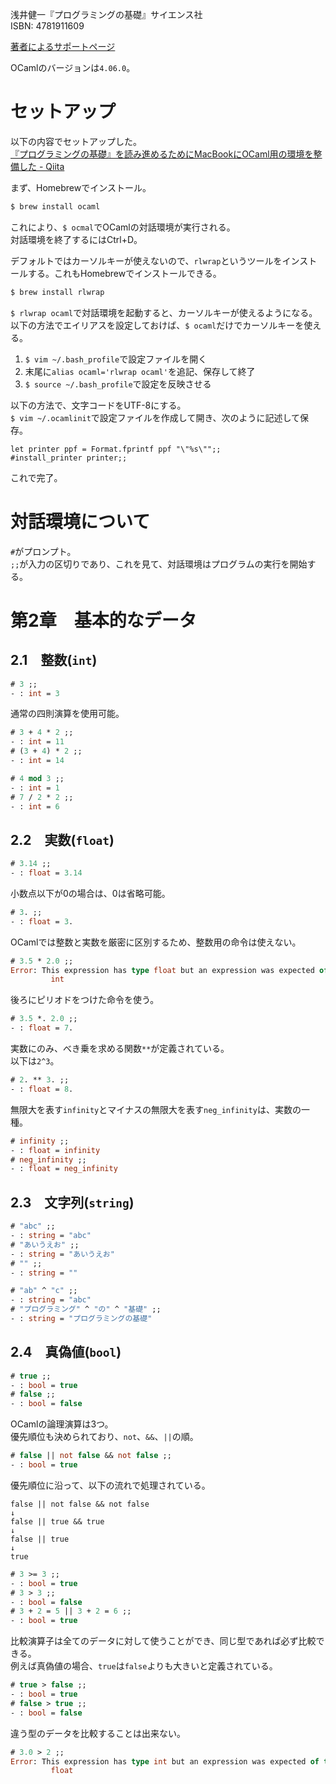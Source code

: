 浅井健一『プログラミングの基礎』サイエンス社  
ISBN: 4781911609

[著者によるサポートページ](http://pllab.is.ocha.ac.jp/~asai/book/Top.html)

OCamlのバージョンは`4.06.0`。

# セットアップ

以下の内容でセットアップした。  
[『プログラミングの基礎』を読み進めるためにMacBookにOCaml用の環境を整備した - Qiita](https://qiita.com/nrk_baby/items/c59364ff4ff8d9d97098)

まず、Homebrewでインストール。

```bash
$ brew install ocaml
```

これにより、`$ ocmal`でOCamlの対話環境が実行される。  
対話環境を終了するにはCtrl+D。

デフォルトではカーソルキーが使えないので、`rlwrap`というツールをインストールする。これもHomebrewでインストールできる。

```bash
$ brew install rlwrap
```

`$ rlwrap ocaml`で対話環境を起動すると、カーソルキーが使えるようになる。  
以下の方法でエイリアスを設定しておけば、`$ ocaml`だけでカーソルキーを使える。


1. `$ vim ~/.bash_profile`で設定ファイルを開く
2. 末尾に`alias ocaml='rlwrap ocaml'`を追記、保存して終了
3. `$ source ~/.bash_profile`で設定を反映させる

以下の方法で、文字コードをUTF-8にする。  
`$ vim ~/.ocamlinit`で設定ファイルを作成して開き、次のように記述して保存。

```
let printer ppf = Format.fprintf ppf "\"%s\"";;
#install_printer printer;;
```

これで完了。

# 対話環境について

`#`がプロンプト。  
`;;`が入力の区切りであり、これを見て、対話環境はプログラムの実行を開始する。

# 第2章　基本的なデータ

## 2.1　整数(`int`)

```ocaml
# 3 ;;
- : int = 3
```

通常の四則演算を使用可能。

```ocaml
# 3 + 4 * 2 ;;
- : int = 11
# (3 + 4) * 2 ;;
- : int = 14
```

```ocaml
# 4 mod 3 ;;
- : int = 1
# 7 / 2 * 2 ;;
- : int = 6
```

## 2.2　実数(`float`)

```ocaml
# 3.14 ;;
- : float = 3.14
```

小数点以下が0の場合は、0は省略可能。

```ocaml
# 3. ;;
- : float = 3.
```

OCamlでは整数と実数を厳密に区別するため、整数用の命令は使えない。

```ocaml
# 3.5 * 2.0 ;;
Error: This expression has type float but an expression was expected of type
         int
```

後ろにピリオドをつけた命令を使う。

```ocaml
# 3.5 *. 2.0 ;;
- : float = 7.
```

実数にのみ、べき乗を求める関数`**`が定義されている。  
以下は`2^3`。

```ocaml
# 2. ** 3. ;;
- : float = 8.
```

無限大を表す`infinity`とマイナスの無限大を表す`neg_infinity`は、実数の一種。

```ocaml
# infinity ;;
- : float = infinity
# neg_infinity ;;
- : float = neg_infinity
```

## 2.3　文字列(`string`)

```ocaml
# "abc" ;;
- : string = "abc"
# "あいうえお" ;;
- : string = "あいうえお"
# "" ;;
- : string = ""
```

```ocaml
# "ab" ^ "c" ;;
- : string = "abc"
# "プログラミング" ^ "の" ^ "基礎" ;;
- : string = "プログラミングの基礎"
```

## 2.4　真偽値(`bool`)

```ocaml
# true ;;
- : bool = true
# false ;;
- : bool = false
```

OCamlの論理演算は3つ。  
優先順位も決められており、`not`、`&&`、`||`の順。

```ocaml
# false || not false && not false ;;
- : bool = true
```

優先順位に沿って、以下の流れで処理されている。

```
false || not false && not false
↓
false || true && true
↓
false || true
↓
true
```

```ocaml
# 3 >= 3 ;;
- : bool = true
# 3 > 3 ;;
- : bool = false
# 3 + 2 = 5 || 3 + 2 = 6 ;;
- : bool = true
```

比較演算子は全てのデータに対して使うことができ、同じ型であれば必ず比較できる。  
例えば真偽値の場合、`true`は`false`よりも大きいと定義されている。

```ocaml
# true > false ;;
- : bool = true
# false > true ;;
- : bool = false
```

違う型のデータを比較することは出来ない。

```ocaml
# 3.0 > 2 ;;
Error: This expression has type int but an expression was expected of type
         float
```

